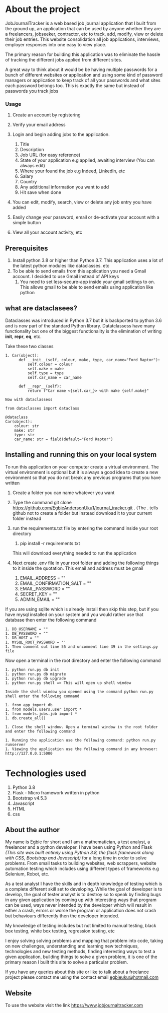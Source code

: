 # About the project

JobJournalTracker is a web based job journal application that I built from the ground up, 
an application that can be used by anyone whether they are a freelancers, jobseeker, contractor, etc to track, add, modify,
view or delete their job entries. This website consolidation all job applications, interviews, employer responses into one 
easy to view place. 

The primary reason for building this application was to eliminate the hassle of tracking the 
different jobs applied from different sites.

A great way to think about it would be be having multiple passwords for a bunch of different websites or 
application and using some kind of password managers or application to keep track of all your passwords and what
sites each password belongs too. This is exactly the same but instead of passwords you track jobs
 
### Usage

1. Create an account by registering
2. Verify your email address
3. Login and begin adding jobs to the application. 
    1. Title
    1. Description
    1. Job URL (for easy reference)
    1. State of your application e.g applied, awaiting interview (You can always edit)   
    1. Where your found the job e.g Indeed, Linkedln, etc
    1. Salary
    1. Country
    1. Any additional information you want to add
    1. Hit save when done

4. You can edit, modify, search, view or delete any job entry you have added
5. Easily change your password, email or de-activate your account with a simple button
6. View all your account activity, etc         


## Prerequisites
1. Install python 3.8 or higher than Python 3.7. This application uses a lot of the latest python modules like dataclasses. etc
1. To be able to send emails from this application you need a Gmail account. I decided to use Gmail instead of API keys
    1. You need to set less-secure-app inside your gmail settings to on. This allows gmail
    to be able to send emails using application like python

## what are dataclasees?
Dataclasses was introduced in Python 3.7 but it is backported to python 3.6 and is now part of the standard Python library. Datatclassess have many functionality but one of the biggest functionality is the elimination of writing __init__, __repr__, __eq__, etc. 

Take these two classes

    1. Car(object):
          def __init__(self, colour, make, type, car_name="Ford Raptor"):
              self.colour = colour
              self.make = make
              self.type = type
              self.car_name = car_name
          
          def __repr__(self):
              return f"Car name <{self.car_}> with make {self.make}"
    
    Now with dataclassess
    
    from dataclasses import dataclass
    
    @dataclass
    Car(object):
        colour: str
        make: str
        type: str
        car_name: str = field(default="Ford Raptor")
          
    
  

## Installing and running this on your local system
To run this application on your computer create a virtual environment. The virtual environment is optional but it
is always a good idea to create a new environment so that you do not break any previous programs that you have written

1. Create a folder you can name whatever you want
1. Type the command git clone https://github.com/EgbieAndersonUku1/journal_tracker.git . (The . tells github not to create a folder but instead 
   download it to your current folder instead
1.  run the requirements.txt file by entering the command inside your root directory

    1. pip install -r requirements.txt
    
    This will download everything needed to run the application
    
1. Next create .env file in your root folder and adding the following things to it inside the quotation. This email and address must be gmail


    1. EMAIL_ADDRESS = ""
    1. EMAIL_CONFIRMATION_SALT = ""
    1. EMAIL_PASSWORD = ""
    1. SECRET_KEY = ""
    1. ADMIN_EMAIL = ""
  
If you are using sqlite which is already install then skip this step, but if you have mysql installed on your system 
and you would rather use that database then enter the following command

    1. DB_USERNAME = ""
    1. DB_PASSWORD = ""
    1. DB_HOST = ""
    1. MYSQL_ROOT_PASSWORD = ''
    1. Then comment out line 55 and uncomment line 39 in the settings.py file


Now open a terminal in the root directory and enter the following command

    1. python run.py db init
    1. python run.py db migrate
    1. python run.py db upgrade
    1. python run.py shell => This will open up shell window
    
    Inside the shell window you opened using the command python run.py shell enter the following command
    
    1. from app import db
    1. from models.users.user import *
    1. from models.jobs.job import *
    1. db.create_all()
    
    1. Close the shell window. Open a terminal window in the root folder and enter the following command
    
    1. Running the application use the following command: python run.py runserver
    1. Viewing the application use the following command in any browser: http://127.0.0.1:5000 


 
# Technologies used 

1. Python 3.8
1. Flask - Micro framework written in python
1. Bootstrap v4.5.3
1. Javascript
1. HTML
1. css



## About the author

 My name is Egbie for short and I am a mathematician, a test analyst, a freelancer and a python developer. I have been
using Python and Flask <em>(This site was built entirely using Python 3.8, the flask framework along with
CSS, Bootstrap and Javascript) </em> for a long time in order to solve problems. 
From small tasks to building websites, web scrappers, website automation testing which includes
using different types of frameworks e.g Selenium, Robot, etc.

         
As a test analyst I have the skills and in depth knowledge of testing which is
a complete different skill set to developing. While the goal of developer is to develop, the goal of tester analyst is to
destroy so to speak by finding bugs in any given application by coming up with interesting
ways that program can be used, ways never intended by the developer which will result in either a crash, errors or worse the
program or application does not crash but behaviours differently then the developer intended.

My knowledge of testing includes but not limited to manual testing, black box testing, white box testing, regression testing, etc

I enjoy solving solving problems and mapping that problem into code, taking on new challenges, understanding and learning
new techniques, technologies and new testing methods, finding interesting ways to test a given application, 
building things to solve a given problem, it is one of the primary reason I built this site to solve a particular problem.

        
If you have any queries about this site or like to talk about a freelance project please contact me using the contact
email <a href="#">egbieuku@hotmail.com</a>



## Website
To use the website visit the link https://www.jobjournaltracker.com
